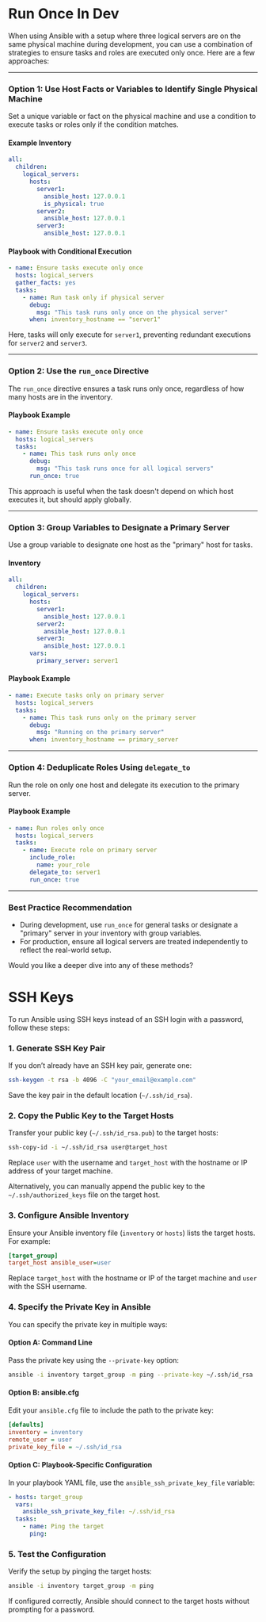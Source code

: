 # Run Once In Dev
When using Ansible with a setup where three logical servers are on the same physical machine during development, you can use a combination of strategies to ensure tasks and roles are executed only once. Here are a few approaches:

---

### **Option 1: Use Host Facts or Variables to Identify Single Physical Machine**
Set a unique variable or fact on the physical machine and use a condition to execute tasks or roles only if the condition matches.

#### Example Inventory
```yaml
all:
  children:
    logical_servers:
      hosts:
        server1:
          ansible_host: 127.0.0.1
          is_physical: true
        server2:
          ansible_host: 127.0.0.1
        server3:
          ansible_host: 127.0.0.1
```

#### Playbook with Conditional Execution
```yaml
- name: Ensure tasks execute only once
  hosts: logical_servers
  gather_facts: yes
  tasks:
    - name: Run task only if physical server
      debug:
        msg: "This task runs only once on the physical server"
      when: inventory_hostname == "server1"
```

Here, tasks will only execute for `server1`, preventing redundant executions for `server2` and `server3`.

---

### **Option 2: Use the `run_once` Directive**
The `run_once` directive ensures a task runs only once, regardless of how many hosts are in the inventory.

#### Playbook Example
```yaml
- name: Ensure tasks execute only once
  hosts: logical_servers
  tasks:
    - name: This task runs only once
      debug:
        msg: "This task runs once for all logical servers"
      run_once: true
```

This approach is useful when the task doesn't depend on which host executes it, but should apply globally.

---

### **Option 3: Group Variables to Designate a Primary Server**
Use a group variable to designate one host as the "primary" host for tasks.

#### Inventory
```yaml
all:
  children:
    logical_servers:
      hosts:
        server1:
          ansible_host: 127.0.0.1
        server2:
          ansible_host: 127.0.0.1
        server3:
          ansible_host: 127.0.0.1
      vars:
        primary_server: server1
```

#### Playbook Example
```yaml
- name: Execute tasks only on primary server
  hosts: logical_servers
  tasks:
    - name: This task runs only on the primary server
      debug:
        msg: "Running on the primary server"
      when: inventory_hostname == primary_server
```

---

### **Option 4: Deduplicate Roles Using `delegate_to`**
Run the role on only one host and delegate its execution to the primary server.

#### Playbook Example
```yaml
- name: Run roles only once
  hosts: logical_servers
  tasks:
    - name: Execute role on primary server
      include_role:
        name: your_role
      delegate_to: server1
      run_once: true
```

---

### **Best Practice Recommendation**
- During development, use `run_once` for general tasks or designate a "primary" server in your inventory with group variables.
- For production, ensure all logical servers are treated independently to reflect the real-world setup.

Would you like a deeper dive into any of these methods?

# SSH Keys
To run Ansible using SSH keys instead of an SSH login with a password, follow these steps:

### 1. **Generate SSH Key Pair**
If you don’t already have an SSH key pair, generate one:

```bash
ssh-keygen -t rsa -b 4096 -C "your_email@example.com"
```

Save the key pair in the default location (`~/.ssh/id_rsa`).

### 2. **Copy the Public Key to the Target Hosts**
Transfer your public key (`~/.ssh/id_rsa.pub`) to the target hosts:

```bash
ssh-copy-id -i ~/.ssh/id_rsa user@target_host
```

Replace `user` with the username and `target_host` with the hostname or IP address of your target machine.

Alternatively, you can manually append the public key to the `~/.ssh/authorized_keys` file on the target host.

### 3. **Configure Ansible Inventory**
Ensure your Ansible inventory file (`inventory` or `hosts`) lists the target hosts. For example:

```ini
[target_group]
target_host ansible_user=user
```

Replace `target_host` with the hostname or IP of the target machine and `user` with the SSH username.

### 4. **Specify the Private Key in Ansible**
You can specify the private key in multiple ways:

#### Option A: **Command Line**
Pass the private key using the `--private-key` option:

```bash
ansible -i inventory target_group -m ping --private-key ~/.ssh/id_rsa
```

#### Option B: **ansible.cfg**
Edit your `ansible.cfg` file to include the path to the private key:

```ini
[defaults]
inventory = inventory
remote_user = user
private_key_file = ~/.ssh/id_rsa
```

#### Option C: **Playbook-Specific Configuration**
In your playbook YAML file, use the `ansible_ssh_private_key_file` variable:

```yaml
- hosts: target_group
  vars:
    ansible_ssh_private_key_file: ~/.ssh/id_rsa
  tasks:
    - name: Ping the target
      ping:
```

### 5. **Test the Configuration**
Verify the setup by pinging the target hosts:

```bash
ansible -i inventory target_group -m ping
```

If configured correctly, Ansible should connect to the target hosts without prompting for a password.
